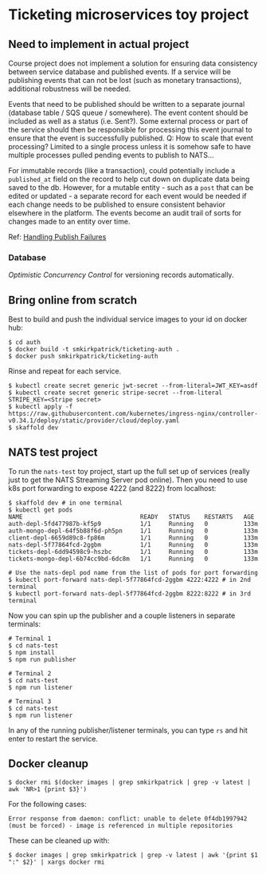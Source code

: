 # Ticketing microservices toy project

## Need to implement in actual project

Course project does not implement a solution for ensuring data consistency between service database and published events. If a service will be publishing events that can not be lost (such as monetary transactions), additional robustness will be needed.

Events that need to be published should be written to a separate journal (database table / SQS queue / somewhere). The event content should be included as well as a status (i.e. Sent?). Some external process or part of the service should then be responsible for processing this event journal to ensure that the event is successfully published. Q: How to scale that event processing? Limited to a single process unless it is somehow safe to have multiple processes pulled pending events to publish to NATS...

For immutable records (like a transaction), could potentially include a `published_at` field on the record to help cut down on duplicate data being saved to the db. However, for a mutable entity - such as a `post` that can be edited or updated - a separate record for each event would be needed if each change needs to be published to ensure consistent behavior elsewhere in the platform. The events become an audit trail of sorts for changes made to an entity over time.

Ref: [Handling Publish Failures](https://www.udemy.com/course/microservices-with-node-js-and-react/learn/lecture/19485352#questions)

### Database

*Optimistic Concurrency Control* for versioning records automatically.

## Bring online from scratch

Best to build and push the individual service images to your id on docker hub:

```
$ cd auth
$ docker build -t smkirkpatrick/ticketing-auth .
$ docker push smkirkpatrick/ticketing-auth
```

Rinse and repeat for each service.

```
$ kubectl create secret generic jwt-secret --from-literal=JWT_KEY=asdf
$ kubectl create secret generic stripe-secret --from-literal STRIPE_KEY=<Stripe secret>
$ kubectl apply -f https://raw.githubusercontent.com/kubernetes/ingress-nginx/controller-v0.34.1/deploy/static/provider/cloud/deploy.yaml
$ skaffold dev
```

## NATS test project

To run the `nats-test` toy project, start up the full set up of services (really just to get the NATS Streaming Server pod online). Then you need to use k8s port forwarding to expose 4222 (and 8222) from localhost:

```
$ skaffold dev # in one terminal
$ kubectl get pods
NAME                                 READY   STATUS    RESTARTS   AGE
auth-depl-5fd477987b-kf5p9           1/1     Running   0          133m
auth-mongo-depl-64f5b88f6d-ph5pn     1/1     Running   0          133m
client-depl-6659d89c8-fp86m          1/1     Running   0          133m
nats-depl-5f77864fcd-2ggbm           1/1     Running   0          133m
tickets-depl-6dd94598c9-hszbc        1/1     Running   0          133m
tickets-mongo-depl-6b74cc9bd-6dc8m   1/1     Running   0          133m

# Use the nats-depl pod name from the list of pods for port forwarding
$ kubectl port-forward nats-depl-5f77864fcd-2ggbm 4222:4222 # in 2nd terminal
$ kubectl port-forward nats-depl-5f77864fcd-2ggbm 8222:8222 # in 3rd terminal
```

Now you can spin up the publisher and a couple listeners in separate terminals:

```
# Terminal 1
$ cd nats-test
$ npm install
$ npm run publisher

# Terminal 2
$ cd nats-test
$ npm run listener

# Terminal 3
$ cd nats-test
$ npm run listener
```

In any of the running publisher/listener terminals, you can type `rs` and hit enter to restart the service.

## Docker cleanup

```
$ docker rmi $(docker images | grep smkirkpatrick | grep -v latest | awk 'NR>1 {print $3}')
```

For the following cases:

```
Error response from daemon: conflict: unable to delete 0f4db1997942 (must be forced) - image is referenced in multiple repositories
```

These can be cleaned up with:

```
$ docker images | grep smkirkpatrick | grep -v latest | awk '{print $1 ":" $2}' | xargs docker rmi
```
